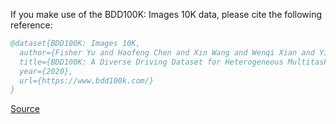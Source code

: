 If you make use of the BDD100K: Images 10K data, please cite the following reference:

``` bibtex 
@dataset{BDD100K: Images 10K,
  author={Fisher Yu and Haofeng Chen and Xin Wang and Wenqi Xian and Yingying Chen and Fangchen Liu and Vashisht Madhavan and Trevor Darrell},
  title={BDD100K: A Diverse Driving Dataset for Heterogeneous Multitask Learning (Images 100K)},
  year={2020},
  url={https://www.bdd100k.com/}
}
```

[Source](https://www.bdd100k.com/)